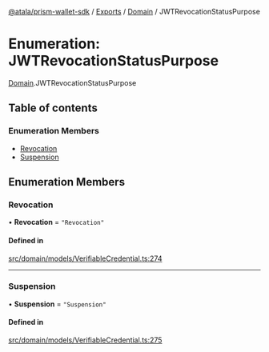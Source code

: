 [@atala/prism-wallet-sdk](../README.md) / [Exports](../modules.md) / [Domain](../modules/Domain.md) / JWTRevocationStatusPurpose

# Enumeration: JWTRevocationStatusPurpose

[Domain](../modules/Domain.md).JWTRevocationStatusPurpose

## Table of contents

### Enumeration Members

- [Revocation](Domain.JWTRevocationStatusPurpose.md#revocation)
- [Suspension](Domain.JWTRevocationStatusPurpose.md#suspension)

## Enumeration Members

### Revocation

• **Revocation** = ``"Revocation"``

#### Defined in

[src/domain/models/VerifiableCredential.ts:274](https://github.com/hyperledger/identus-edge-agent-sdk-ts/blob/47157819fe5d19bccc5fcc542e98f32706bff6c2/src/domain/models/VerifiableCredential.ts#L274)

___

### Suspension

• **Suspension** = ``"Suspension"``

#### Defined in

[src/domain/models/VerifiableCredential.ts:275](https://github.com/hyperledger/identus-edge-agent-sdk-ts/blob/47157819fe5d19bccc5fcc542e98f32706bff6c2/src/domain/models/VerifiableCredential.ts#L275)
